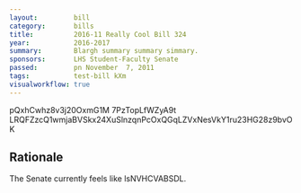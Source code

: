 ```yaml
---
layout:         bill
category:       bills
title:          2016-11 Really Cool Bill 324
year:           2016-2017
summary:        Blargh summary summary simmary.
sponsors:       LHS Student-Faculty Senate
passed:         pn November  7, 2011
tags:           test-bill kXm
visualworkflow: true
---
```



pQxhCwhz8v3j20OxmG1M 7PzTopLfWZyA9t LRQFZzcQ1wmjaBVSkx24XuSlnzqnPcOxQGqLZVxNesVkY1ru23HG28z9bvOK 




Rationale
---------
The Senate currently feels like lsNVHCVABSDL.

